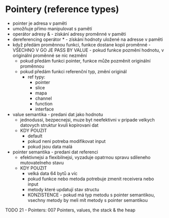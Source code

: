 # Pointery (reference types)
- pointer je adresa v paměti
- umožňuje přímo manipulovat s pamětí
- operátor adresy & - získání adresy proměnné v paměti
- dereferencing operátor * - získání hodnoty uložené na adresse v paměti
- když předám proměnnou funkci, funkce dostane kopii proměnné - VŠECHNO V GO JE PASS BY VALUE - pokud funkce pozmění hodnotu, v originální proměnné se nic nezmění
  - pokud předám funkci pointer, funkce může pozměnit originální proměnnou  
  - pokud předám funkci referenční typ, změní originál
    - ref typy:
      - pointer
      - slice
      - mapa
      - channel
      - function
      - interface
- value semantika - predani dat jako hodnotu
  - jednodussi, bezpecnejsi, muze byt neefektivni v pripade velkych datovych struktur kvuli kopirovani dat
  - KDY POUZIT
    - default
    - pokud neni potreba modifikovat input
    - pokud jsou data malá
- pointer semantika - predani dat referenci
  - efektivnejsi a flexibilnejsi, vyzaduje opatrnou spravu sdileneho mutovatelneho stavu
  - KDY POUZIT
    - velká data 64 bytů a víc
    - pokud funkce nebo metoda potrebuje zmenit receivera nebo input
    - metody které updatují stav structu
    - KONZISTENCE - pokud má typ metodu s pointer semantikou, vsechny metody by meli mít metody s pointer semantikou

TODO 21 - Pointers: 007 Pointers, values, the stack & the heap
